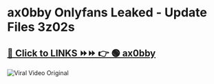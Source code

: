 
 # ax0bby Onlyfans Leaked - Update Files 3z02s

## <h2><a href="https://clipsfans.com/ax0bby&ref=git">🔗 Click to LINKS ⏩⏩ 👉 🟢 ax0bby </a></h2>

<a href="https://clipsfans.com/ax0bby&ref=git" rel="nofollow" data-target="animated-image.originalLink"><img src="https://i.ibb.co.com/xMMVF88/686577567.gif" alt="Viral Video Original" style="max-width: 100%; display: inline-block;" data-target="animated-image.originalImage"></a>

